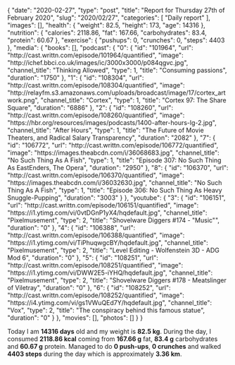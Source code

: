 {
    "date": "2020-02-27",
    "type": "post",
    "title": "Report for Thursday 27th of February 2020",
    "slug": "2020\/02\/27",
    "categories": [
        "Daily report"
    ],
    "images": [],
    "health": {
        "weight": 82.5,
        "height": 173,
        "age": 14316
    },
    "nutrition": {
        "calories": 2118.86,
        "fat": 167.66,
        "carbohydrates": 83.4,
        "protein": 60.67
    },
    "exercise": {
        "pushups": 0,
        "crunches": 0,
        "steps": 4403
    },
    "media": {
        "books": [],
        "podcast": {
            "0": {
                "id": "101964",
                "url": "http:\/\/cast.writtn.com\/episode\/101964\/quantified",
                "image": "http:\/\/ichef.bbci.co.uk\/images\/ic\/3000x3000\/p084qgvc.jpg",
                "channel_title": "Thinking Allowed",
                "type": 1,
                "title": "Consuming passions",
                "duration": "1750"
            },
            "1": {
                "id": "108304",
                "url": "http:\/\/cast.writtn.com\/episode\/108304\/quantified",
                "image": "http:\/\/relayfm.s3.amazonaws.com\/uploads\/broadcast\/image\/17\/cortex_artwork.png",
                "channel_title": "Cortex",
                "type": 1,
                "title": "Cortex 97: The Share Square",
                "duration": "6886"
            },
            "2": {
                "id": "108260",
                "url": "http:\/\/cast.writtn.com\/episode\/108260\/quantified",
                "image": "https:\/\/hbr.org\/resources\/images\/podcasts\/1400-after-hours-lg-2.jpg",
                "channel_title": "After Hours",
                "type": 1,
                "title": "The Future of Movie Theaters, and Radical Salary Transparency",
                "duration": "2082"
            },
            "7": {
                "id": "106772",
                "url": "http:\/\/cast.writtn.com\/episode\/106772\/quantified",
                "image": "https:\/\/images.theabcdn.com\/i\/36068683.jpg",
                "channel_title": "No Such Thing As A Fish",
                "type": 1,
                "title": "Episode 307: No Such Thing As EastEnders, The Opera",
                "duration": "2950"
            },
            "8": {
                "id": "106370",
                "url": "http:\/\/cast.writtn.com\/episode\/106370\/quantified",
                "image": "https:\/\/images.theabcdn.com\/i\/36032630.jpg",
                "channel_title": "No Such Thing As A Fish",
                "type": 1,
                "title": "Episode 306: No Such Thing As Heavy Snuggle-Pupping",
                "duration": "3003"
            }
        },
        "youtube": {
            "3": {
                "id": "106151",
                "url": "http:\/\/cast.writtn.com\/episode\/106151\/quantified",
                "image": "https:\/\/i1.ytimg.com\/vi\/0vtDGnP1yX4\/hqdefault.jpg",
                "channel_title": "Pixelmusement",
                "type": 2,
                "title": "Shovelware Diggers #174 - \"Music\"",
                "duration": "0"
            },
            "4": {
                "id": "106388",
                "url": "http:\/\/cast.writtn.com\/episode\/106388\/quantified",
                "image": "https:\/\/i1.ytimg.com\/vi\/TiPhuqwgcBY\/hqdefault.jpg",
                "channel_title": "Pixelmusement",
                "type": 2,
                "title": "Level Editing - Wolfenstein 3D - ADG Mod 6",
                "duration": "0"
            },
            "5": {
                "id": "108251",
                "url": "http:\/\/cast.writtn.com\/episode\/108251\/quantified",
                "image": "https:\/\/i1.ytimg.com\/vi\/DWW2E5-iYHQ\/hqdefault.jpg",
                "channel_title": "Pixelmusement",
                "type": 2,
                "title": "Shovelware Diggers #178 - Meatslinger of Viletray",
                "duration": "0"
            },
            "6": {
                "id": "108252",
                "url": "http:\/\/cast.writtn.com\/episode\/108252\/quantified",
                "image": "https:\/\/i4.ytimg.com\/vi\/gs1VWuQEd7Y\/hqdefault.jpg",
                "channel_title": "Vox",
                "type": 2,
                "title": "The conspiracy behind this famous statue",
                "duration": "0"
            }
        },
        "movies": [],
        "photos": []
    }
}

Today I am <strong>14316 days</strong> old and my weight is <strong>82.5 kg</strong>. During the day, I consumed <strong>2118.86 kcal</strong> coming from <strong>167.66 g</strong> fat, <strong>83.4 g</strong> carbohydrates and <strong>60.67 g</strong> protein. Managed to do <strong>0 push-ups</strong>, <strong>0 crunches</strong> and walked <strong>4403 steps</strong> during the day which is approximately <strong>3.36 km</strong>.